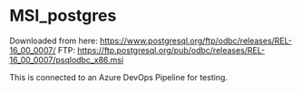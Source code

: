 # MSI_postgres

Downloaded from here: https://www.postgresql.org/ftp/odbc/releases/REL-16_00_0007/
FTP: https://ftp.postgresql.org/pub/odbc/releases/REL-16_00_0007/psqlodbc_x86.msi

This is connected to an Azure DevOps Pipeline for testing. 
